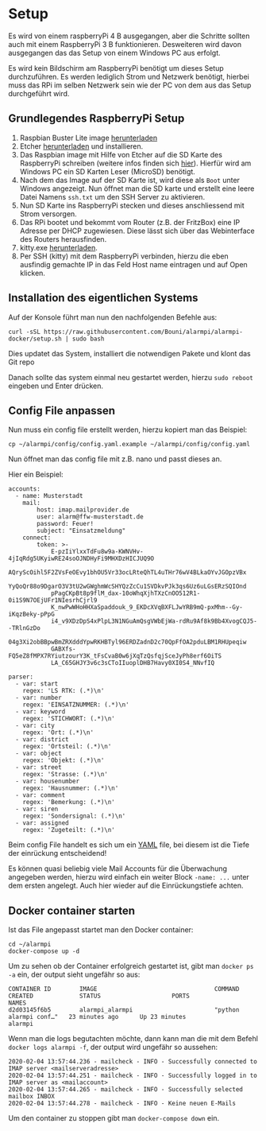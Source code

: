 # Setup

Es wird von einem raspberryPi 4 B ausgegangen, aber die Schritte sollten auch mit einem RaspberryPi 3 B funktionieren.
Desweiteren wird davon ausgegangen das das Setup von einem Windows PC aus erfolgt.

Es wird kein Bildschirm am RaspberryPi benötigt um dieses Setup durchzuführen. Es werden lediglich Strom und Netzwerk benötigt, hierbei muss das RPi im selben Netzwerk sein wie der PC von dem aus das Setup durchgeführt wird.

## Grundlegendes RaspberryPi Setup

1. Raspbian Buster Lite image [herunterladen](https://www.raspberrypi.org/downloads/raspbian/)
2. Etcher [herunterladen](https://www.balena.io/etcher/) und installieren.
3. Das Raspbian image mit Hilfe von Etcher auf die SD Karte des RaspberryPi schreiben (weitere infos finden sich [hier](https://www.raspberrypi.org/documentation/installation/installing-images/README.md)). Hierfür wird am Windows PC ein SD Karten Leser (MicroSD) benötigt.
4. Nach dem das Image auf der SD Karte ist, wird diese als `Boot` unter Windows angezeigt. Nun öffnet man die SD karte und erstellt eine leere Datei Namens `ssh.txt` um den SSH Server zu aktivieren.
5. Nun SD Karte ins RaspberryPi stecken und dieses anschliessend mit Strom versorgen.
6. Das RPi bootet und bekommt vom Router (z.B. der FritzBox) eine IP Adresse per DHCP zugewiesen. Diese lässt sich über das Webinterface des Routers herausfinden.
7. kitty.exe [herunterladen](https://github.com/cyd01/KiTTY/releases).
8. Per SSH (kitty) mit dem RaspberryPi verbinden, hierzu die eben ausfindig gemachte IP in das Feld Host name eintragen und auf Open klicken.

## Installation des eigentlichen Systems

Auf der Konsole führt man nun den nachfolgenden Befehle aus:

`curl -sSL https://raw.githubusercontent.com/Bouni/alarmpi/alarmpi-docker/setup.sh | sudo bash`

Dies updatet das System, installiert die notwendigen Pakete und klont das Git repo

Danach sollte das system einmal neu gestartet werden, hierzu `sudo reboot` eingeben und Enter drücken.

## Config File anpassen

Nun muss ein config file erstellt werden, hierzu kopiert man das Beispiel:

`cp ~/alarmpi/config/config.yaml.example ~/alarmpi/config/config.yaml`

Nun öffnet man das config file mit z.B. nano und passt dieses an.

Hier ein Beispiel:

```
accounts:
  - name: Musterstadt
    mail:
        host: imap.mailprovider.de
        user: alarm@ffw-musterstadt.de
        password: Feuer!
        subject: "Einsatzmeldung"
    connect:
        token: >- 
            E-pzIiYlxxTdFu8w9a-KWNVHv-4jIqRdg5UKyiwRE24soOJNDHyFi9MHXDzHICJUQ9O
            AQryScOihl5F2ZVsFeOEvy1bhOU5Vr33ocLRteQhTL4uTHr76wV4BLkaOYvJGOpzVBx
            YyQoQr88o9DgarO3V3tU2wGWghmWcSHYQzZcCu1SVDkvPJk3qs6Uz6uLGsERzSQIOnd
            pPagCKpBt8p9flM_dax-10oWhqXjhTXzCnOO512R1-0i1S9N7OEjUFr1NIesrhCjrl9
            K_nwPwWHoHHXaSpaddouk_9_EKDcXVqBXFLJwYRB9mQ-pxMhm--Gy-iKqzBeky-pPpG
            i4_v9XDzDpS4xPlpL3N1NGuAmQsgVWbEjWa-rdRu9Af8k9Bb4XvogCQJ5--TRlnGzDo
            04g3Xi2obBBpwBmZRXdddYpwRKHBTyl96ERDZadnD2c70QpFfOA2pduLBM1RHUpeqiw
            GABXfs-FQ5eZ8fMPX7RYiutzourY3K_tFsCvaB0w6jXqTzQsfqjSceJyPh8erf6OiTS
            LA_C65GHJY3v6c3sCToIIuoplDHB7Havy0XI0S4_NNvfIQ

parser:
  - var: start
    regex: 'LS RTK: (.*)\n'
  - var: number
    regex: 'EINSATZNUMMER: (.*)\n'
  - var: keyword
    regex: 'STICHWORT: (.*)\n'
  - var: city
    regex: 'Ort: (.*)\n'
  - var: district
    regex: 'Ortsteil: (.*)\n'
  - var: object
    regex: 'Objekt: (.*)\n'
  - var: street
    regex: 'Strasse: (.*)\n'
  - var: housenumber
    regex: 'Hausnummer: (.*)\n'
  - var: comment
    regex: 'Bemerkung: (.*)\n'
  - var: siren
    regex: 'Sondersignal: (.*)\n'
  - var: assigned
    regex: 'Zugeteilt: (.*)\n'

```

Beim config File handelt es sich um ein [YAML](https://de.wikipedia.org/wiki/YAML) file, bei diesem ist die Tiefe der einrückung entscheidend!

Es können quasi beliebig viele Mail Accounts für die Überwachung angegeben werden, hierzu wird einfach ein weiter Block `-name: ...` unter dem ersten angelegt.
Auch hier wieder auf die Einrückungstiefe achten.

## Docker container starten

Ist das File angepasst startet man den Docker container:

```
cd ~/alarmpi
docker-compose up -d
```

Um zu sehen ob der Container erfolgreich gestartet ist, gibt man `docker ps -a` ein, der output sieht ungefähr so aus:

```
CONTAINER ID        IMAGE                                 COMMAND                  CREATED             STATUS                    PORTS               NAMES
d2d03145f6b5        alarmpi_alarmpi                       "python alarmpi conf…"   23 minutes ago      Up 23 minutes                                 alarmpi
```

Wenn man die logs begutachten möchte, dann kann man die mit dem Befehl `docker logs alarmpi -f`, der output wird ungefähr so aussehen:

```
2020-02-04 13:57:44.236 - mailcheck - INFO - Successfully connected to IMAP server <mailserveradresse>
2020-02-04 13:57:44.251 - mailcheck - INFO - Successfully logged in to IMAP server as <mailaccount>
2020-02-04 13:57:44.265 - mailcheck - INFO - Successfully selected mailbox INBOX
2020-02-04 13:57:44.278 - mailcheck - INFO - Keine neuen E-Mails
```

Um den container zu stoppen gibt man `docker-compose down` ein.
